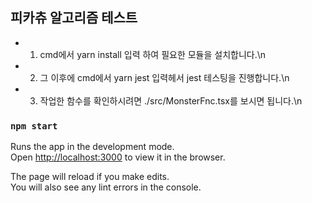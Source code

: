 ## 피카츄 알고리즘 테스트

- 1. cmd에서 yarn install 입력 하여 필요한 모듈을 설치합니다.\n
- 2. 그 이후에 cmd에서 yarn jest 입력헤서 jest 테스팅을 진행합니다.\n
- 3. 작업한 함수를 확인하시려면 ./src/MonsterFnc.tsx를 보시면 됩니다.\n

### `npm start`

Runs the app in the development mode.<br>
Open [http://localhost:3000](http://localhost:3000) to view it in the browser.

The page will reload if you make edits.<br>
You will also see any lint errors in the console.
